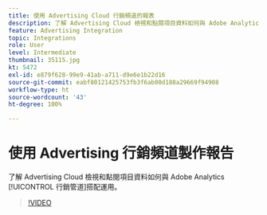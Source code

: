 ```yaml
---
title: 使用 Advertising Cloud 行銷頻道的報表
description: 了解 Advertising Cloud 檢視和點閱項目資料如何與 Adobe Analytics 行銷管道搭配運用。
feature: Advertising Integration
topic: Integrations
role: User
level: Intermediate
thumbnail: 35115.jpg
kt: 5472
exl-id: e879f628-99e9-41ab-a711-d9e6e1b22d16
source-git-commit: eabf80121425753fb3f6ab00d188a29669f94908
workflow-type: ht
source-wordcount: '43'
ht-degree: 100%

---
```


# 使用 Advertising 行銷頻道製作報告

了解 Advertising Cloud 檢視和點閱項目資料如何與 Adobe Analytics [!UICONTROL 行銷管道]搭配運用。

>[!VIDEO](https://video.tv.adobe.com/v/35115/?quality=12&learn=on)
